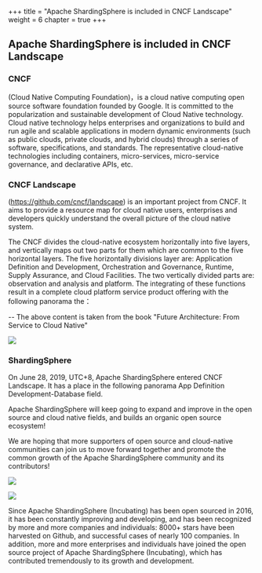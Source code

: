 +++
title = "Apache ShardingSphere is included in CNCF Landscape"
weight = 6
chapter = true
+++

## Apache ShardingSphere is included in CNCF Landscape

### CNCF

(Cloud Native Computing Foundation)，is a cloud native computing open source software foundation founded by Google. It is committed to the popularization and sustainable development of Cloud Native technology. Cloud native technology helps enterprises and organizations to build and run agile and scalable applications in modern dynamic environments (such as public clouds, private clouds, and hybrid clouds) through a series of software, specifications, and standards. The representative cloud-native technologies including containers, micro-services, micro-service governance, and declarative APIs, etc.

### CNCF Landscape

(https://github.com/cncf/landscape) is an important project from CNCF. It aims to provide a resource map for cloud native users, enterprises and developers quickly understand the overall picture of the cloud native system.

The CNCF divides the cloud-native ecosystem horizontally into five layers, and vertically maps out two parts for them which are common to the five horizontal layers. The five horizontally divisions layer are: Application Definition and Development, Orchestration and Governance, Runtime, Supply Assurance, and Cloud Facilities. The two vertically divided parts are: observation and analysis and platform. The integrating of these functions result in a complete cloud platform service product offering with the following panorama the：

-- The above content is taken from the book "Future Architecture: From Service to Cloud Native"

![](https://shardingsphere.apache.org/blog/img/CNCF1.jpg)

### ShardingSphere

On June 28, 2019, UTC+8, Apache ShardingSphere entered CNCF Landscape. It has a place in the following panorama App Definition Development-Database field.

Apache ShardingSphere will keep going to expand and improve in the open source and cloud native fields, and builds an organic open source ecosystem!

We are hoping that more supporters of open source and cloud-native communities can join us to move forward together and promote the common growth of the Apache ShardingSphere community and its contributors!

![](https://shardingsphere.apache.org/blog/img/CNCF2.jpg)

![](https://shardingsphere.apache.org/blog/img/CNCF3.jpg)

Since Apache ShardingSphere (Incubating) has been open sourced in 2016, it has been constantly improving and developing, and has been recognized by more and more companies and individuals: 8000+ stars have been harvested on Github, and successful cases of nearly 100 companies. In addition, more and more enterprises and individuals have joined the open source project of Apache ShardingSphere (Incubating), which has contributed tremendously to its growth and development.
